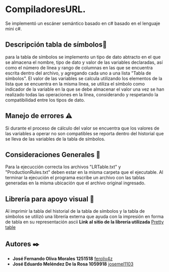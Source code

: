 # CompiladoresURL.
Se implementó un escáner semántico basado en c# basado en el lenguaje mini c#.
## Descripción tabla de símbolos📖
para la tabla de símbolos se implemento un tipo de dato abtracto en el que se almacena el nombre, tipo de dato y valor de las variables declaradas, así como el número de línea y rango de columnas en las que se encuentra escrita dentro del archivo, y agregando cada uno a una lista "Tabla de símbolos".
El valor de las variables se calcula utilizando los elementos de la lista que se encuentra en la misma linea, se utiliza el símbolo como indicador de la variable en la que se debe almacenar el valor una vez se han realizado todas las operaciones en la línea, considerando y respetando la compatibilidad entre los tipos de dato.
## Manejo de errores  ⚠️
Si durante el proceso de cálculo del valor se encuentra que los valores de las variables a operar no son compatibles se reporta dentro del historial que se lleva de las variables de la tabla de símbolos.
## Consideraciones Generales 🛑
Para la ejecucción correcta los archivos "LRTable.txt" y "ProductionRules.txt" deben estar en la misma carpeta que el ejecutable.
Al terminar la ejecución el programa escribe un archivo con las tablas generadas en la misma ubicación que el archivo original ingresado.
## Librería para apoyo visual 👀
Al imprimir la tabla del historial de la tabla de símbolos y la tabla de símbolos se utilizó una librería externa que ayuda con la impresión en forma de tabla en su representación ascii    **Link al sitio de la librería utilizada** [Pretty table](https://pypi.org/project/prettytable/)
## Autores ✒️
* **José Fernando Oliva Morales 1251518** [feroliv4z](https://github.com/feroliv4z)
* **José Eduardo Meléndez De la Rosa 1059918** [josemel1103](https://github.com/josemeldlrs1103)

